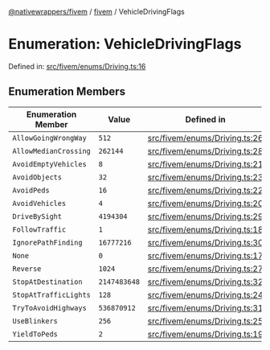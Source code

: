 [@nativewrappers/fivem](../../README.md) / [fivem](../README.md) / VehicleDrivingFlags

# Enumeration: VehicleDrivingFlags

Defined in: [src/fivem/enums/Driving.ts:16](https://github.com/nativewrappers/nativewrappers/blob/91f5faba0ec3a416ffe852da10ae535e5abf14fa/src/fivem/enums/Driving.ts#L16)

## Enumeration Members

| Enumeration Member | Value | Defined in |
| ------ | ------ | ------ |
| <a id="allowgoingwrongway"></a> `AllowGoingWrongWay` | `512` | [src/fivem/enums/Driving.ts:26](https://github.com/nativewrappers/nativewrappers/blob/91f5faba0ec3a416ffe852da10ae535e5abf14fa/src/fivem/enums/Driving.ts#L26) |
| <a id="allowmediancrossing"></a> `AllowMedianCrossing` | `262144` | [src/fivem/enums/Driving.ts:28](https://github.com/nativewrappers/nativewrappers/blob/91f5faba0ec3a416ffe852da10ae535e5abf14fa/src/fivem/enums/Driving.ts#L28) |
| <a id="avoidemptyvehicles"></a> `AvoidEmptyVehicles` | `8` | [src/fivem/enums/Driving.ts:21](https://github.com/nativewrappers/nativewrappers/blob/91f5faba0ec3a416ffe852da10ae535e5abf14fa/src/fivem/enums/Driving.ts#L21) |
| <a id="avoidobjects"></a> `AvoidObjects` | `32` | [src/fivem/enums/Driving.ts:23](https://github.com/nativewrappers/nativewrappers/blob/91f5faba0ec3a416ffe852da10ae535e5abf14fa/src/fivem/enums/Driving.ts#L23) |
| <a id="avoidpeds"></a> `AvoidPeds` | `16` | [src/fivem/enums/Driving.ts:22](https://github.com/nativewrappers/nativewrappers/blob/91f5faba0ec3a416ffe852da10ae535e5abf14fa/src/fivem/enums/Driving.ts#L22) |
| <a id="avoidvehicles"></a> `AvoidVehicles` | `4` | [src/fivem/enums/Driving.ts:20](https://github.com/nativewrappers/nativewrappers/blob/91f5faba0ec3a416ffe852da10ae535e5abf14fa/src/fivem/enums/Driving.ts#L20) |
| <a id="drivebysight"></a> `DriveBySight` | `4194304` | [src/fivem/enums/Driving.ts:29](https://github.com/nativewrappers/nativewrappers/blob/91f5faba0ec3a416ffe852da10ae535e5abf14fa/src/fivem/enums/Driving.ts#L29) |
| <a id="followtraffic"></a> `FollowTraffic` | `1` | [src/fivem/enums/Driving.ts:18](https://github.com/nativewrappers/nativewrappers/blob/91f5faba0ec3a416ffe852da10ae535e5abf14fa/src/fivem/enums/Driving.ts#L18) |
| <a id="ignorepathfinding"></a> `IgnorePathFinding` | `16777216` | [src/fivem/enums/Driving.ts:30](https://github.com/nativewrappers/nativewrappers/blob/91f5faba0ec3a416ffe852da10ae535e5abf14fa/src/fivem/enums/Driving.ts#L30) |
| <a id="none"></a> `None` | `0` | [src/fivem/enums/Driving.ts:17](https://github.com/nativewrappers/nativewrappers/blob/91f5faba0ec3a416ffe852da10ae535e5abf14fa/src/fivem/enums/Driving.ts#L17) |
| <a id="reverse"></a> `Reverse` | `1024` | [src/fivem/enums/Driving.ts:27](https://github.com/nativewrappers/nativewrappers/blob/91f5faba0ec3a416ffe852da10ae535e5abf14fa/src/fivem/enums/Driving.ts#L27) |
| <a id="stopatdestination"></a> `StopAtDestination` | `2147483648` | [src/fivem/enums/Driving.ts:32](https://github.com/nativewrappers/nativewrappers/blob/91f5faba0ec3a416ffe852da10ae535e5abf14fa/src/fivem/enums/Driving.ts#L32) |
| <a id="stopattrafficlights"></a> `StopAtTrafficLights` | `128` | [src/fivem/enums/Driving.ts:24](https://github.com/nativewrappers/nativewrappers/blob/91f5faba0ec3a416ffe852da10ae535e5abf14fa/src/fivem/enums/Driving.ts#L24) |
| <a id="trytoavoidhighways"></a> `TryToAvoidHighways` | `536870912` | [src/fivem/enums/Driving.ts:31](https://github.com/nativewrappers/nativewrappers/blob/91f5faba0ec3a416ffe852da10ae535e5abf14fa/src/fivem/enums/Driving.ts#L31) |
| <a id="useblinkers"></a> `UseBlinkers` | `256` | [src/fivem/enums/Driving.ts:25](https://github.com/nativewrappers/nativewrappers/blob/91f5faba0ec3a416ffe852da10ae535e5abf14fa/src/fivem/enums/Driving.ts#L25) |
| <a id="yieldtopeds"></a> `YieldToPeds` | `2` | [src/fivem/enums/Driving.ts:19](https://github.com/nativewrappers/nativewrappers/blob/91f5faba0ec3a416ffe852da10ae535e5abf14fa/src/fivem/enums/Driving.ts#L19) |
